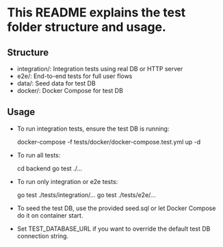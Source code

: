 # This README explains the test folder structure and usage.

## Structure

- integration/: Integration tests using real DB or HTTP server
- e2e/: End-to-end tests for full user flows
- data/: Seed data for test DB
- docker/: Docker Compose for test DB

## Usage

- To run integration tests, ensure the test DB is running:

  docker-compose -f tests/docker/docker-compose.test.yml up -d

- To run all tests:

  cd backend
  go test ./...

- To run only integration or e2e tests:

  go test ./tests/integration/...
  go test ./tests/e2e/...

- To seed the test DB, use the provided seed.sql or let Docker Compose do it on container start.

- Set TEST_DATABASE_URL if you want to override the default test DB connection string.
